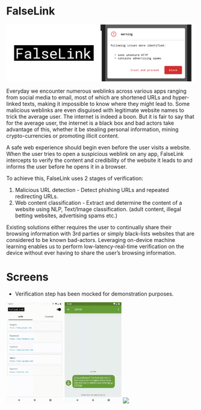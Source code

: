 # FalseLink

![](images/header.png)

Everyday we encounter numerous weblinks across various apps ranging from social media to email, most of which are shortened URLs and hyper-linked texts, making it impossible to know where they might lead to. Some malicious weblinks are even disguised with legitimate website names to trick the average user. The internet is indeed a boon. But it is fair to say that for the average user, the internet is a black box and bad actors take advantage of this, whether it be stealing personal information, mining crypto-currencies or promoting illicit content.

A safe web experience should begin even before the user visits a website. When the user tries to open a suspicious weblink on any app, FalseLink intercepts to verify the content and credibility of the website it leads to and informs the user before he opens it in a browser.

To achieve this, FalseLink uses 2 stages of verification:
1. Malicious URL detection - Detect phishing URLs and repeated redirecting URLs.
2. Web content classification - Extract and determine the content of a website using NLP, Text/Image classification. (adult content, illegal betting websites, advertising spams etc.)

Existing solutions either requires the user to continually share their browsing information with 3rd parties or simply black-lists websites that are considered to be known bad-actors. Leveraging on-device machine learning enables us to perform low-latency-real-time verification on the device without ever having to share the user’s browsing information.

# Screens
* Verification step has been mocked for demonstration purposes.

<img src="images/1.gif" width="30%" /> <img src="images/2.gif" width="30%" /> <img src="images/3.gif" width="30%" />
